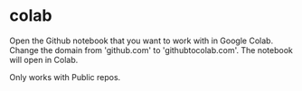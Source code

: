 # colab

Open the Github notebook that you want to work with in Google Colab. Change the domain from 'github.com' to 'githubtocolab.com'. The notebook will open in Colab.

Only works with Public repos.
